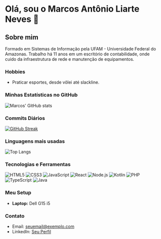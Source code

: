 # Olá, sou o Marcos Antônio Liarte Neves 👋

## Sobre mim

Formado em Sistemas de Informação pela UFAM - Universidade Federal do Amazonas. Trabalho há 11 anos em um escritório de contabilidade, onde cuido da infraestrutura de rede e manutenção de equipamentos.

### Hobbies

- Praticar esportes, desde vôlei até slackline.

### Minhas Estatísticas no GitHub

![Marcos' GitHub stats](https://github-readme-stats.vercel.app/api?username=marcosliarte&show_icons=true&theme=radical)

### Commits Diários

[![GitHub Streak](https://streak-stats.demolab.com?user=marcosliarte&theme=radical)](https://git.io/streak-stats)

### Linguagens mais usadas

![Top Langs](https://github-readme-stats.vercel.app/api/top-langs/?username=marcosliarte&layout=compact)

### Tecnologias e Ferramentas

![HTML5](https://img.shields.io/badge/-HTML5-E34F26?style=flat-square&logo=html5&logoColor=white)
![CSS3](https://img.shields.io/badge/-CSS3-1572B6?style=flat-square&logo=css3)
![JavaScript](https://img.shields.io/badge/-JavaScript-F7DF1E?style=flat-square&logo=javascript&logoColor=black)
![React](https://img.shields.io/badge/-React-61DAFB?style=flat-square&logo=react&logoColor=black)
![Node.js](https://img.shields.io/badge/-Node.js-339933?style=flat-square&logo=node.js&logoColor=white)
![Kotlin](https://img.shields.io/badge/-Kotlin-0095D5?style=flat-square&logo=kotlin&logoColor=white)
![PHP](https://img.shields.io/badge/-PHP-777BB4?style=flat-square&logo=php&logoColor=white)
![TypeScript](https://img.shields.io/badge/-TypeScript-3178C6?style=flat-square&logo=typescript&logoColor=white)
![Java](https://img.shields.io/badge/-Java-007396?style=flat-square&logo=java&logoColor=white)

### Meu Setup

- **Laptop:** Dell G15 i5

### Contato

- Email: [seuemail@exemplo.com](mailto:marcos.liarte.neves@gmail.com)
- LinkedIn: [Seu Perfil]([https://www.linkedin.com/in/seu-perfil](https://www.linkedin.com/in/marcos-antonio-liarte/))
